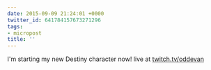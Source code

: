```yaml
---
date: 2015-09-09 21:24:01 +0000
twitter_id: 641784157673271296
tags:
- micropost
title: ''
---
```


I'm starting my new Destiny character now! live at [twitch.tv/oddevan](http://www.twitch.tv/oddevan)
